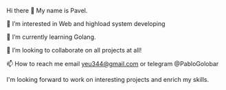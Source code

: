 Hi there 👋
My name is Pavel.

👀 I’m interested in Web and highload system developing

🌱 I’m currently learning Golang.

💞️ I’m looking to collaborate on all projects at all!

📫 How to reach me email yeu344@gmail.com or telegram @PabloGolobar

I'm looking forward to work on interesting projects and enrich my skills.
